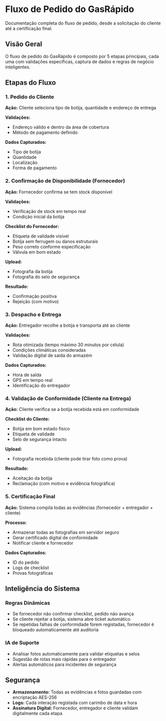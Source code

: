# Fluxo de Pedido do GasRápido

Documentação completa do fluxo de pedido, desde a solicitação do cliente até a certificação final.

## Visão Geral

O fluxo de pedido do GasRápido é composto por 5 etapas principais, cada uma com validações específicas, captura de dados e regras de negócio inteligentes.

## Etapas do Fluxo

### 1. Pedido do Cliente

**Ação:** Cliente seleciona tipo de botija, quantidade e endereço de entrega

**Validações:**
- Endereço válido e dentro da área de cobertura
- Método de pagamento definido

**Dados Capturados:**
- Tipo de botija
- Quantidade
- Localização
- Forma de pagamento

### 2. Confirmação de Disponibilidade (Fornecedor)

**Ação:** Fornecedor confirma se tem stock disponível

**Validações:**
- Verificação de stock em tempo real
- Condição inicial da botija

**Checklist do Fornecedor:**
- Etiqueta de validade visível
- Botija sem ferrugem ou danos estruturais
- Peso correto conforme especificação
- Válvula em bom estado

**Upload:**
- Fotografia da botija
- Fotografia do selo de segurança

**Resultado:**
- Confirmação positiva
- Rejeição (com motivo)

### 3. Despacho e Entrega

**Ação:** Entregador recolhe a botija e transporta até ao cliente

**Validações:**
- Rota otimizada (tempo máximo 30 minutos por célula)
- Condições climáticas consideradas
- Validação digital de saída do armazém

**Dados Capturados:**
- Hora de saída
- GPS em tempo real
- Identificação do entregador

### 4. Validação de Conformidade (Cliente na Entrega)

**Ação:** Cliente verifica se a botija recebida está em conformidade

**Checklist do Cliente:**
- Botija em bom estado físico
- Etiqueta de validade
- Selo de segurança intacto

**Upload:**
- Fotografia recebida (cliente pode tirar foto como prova)

**Resultado:**
- Aceitação da botija
- Reclamação (com motivo e evidência fotográfica)

### 5. Certificação Final

**Ação:** Sistema compila todas as evidências (fornecedor + entregador + cliente)

**Processo:**
- Armazenar todas as fotografias em servidor seguro
- Gerar certificado digital de conformidade
- Notificar cliente e fornecedor

**Dados Capturados:**
- ID do pedido
- Logs de checklist
- Provas fotográficas

## Inteligência do Sistema

### Regras Dinâmicas
- Se fornecedor não confirmar checklist, pedido não avança
- Se cliente rejeitar a botija, sistema abre ticket automático
- Se repetidas falhas de conformidade forem registadas, fornecedor é bloqueado automaticamente até auditoria

### IA de Suporte
- Analisar fotos automaticamente para validar etiquetas e selos
- Sugestão de rotas mais rápidas para o entregador
- Alertas automáticos para incidentes de segurança

## Segurança

- **Armazenamento:** Todas as evidências e fotos guardadas com encriptação AES-256
- **Logs:** Cada interação registada com carimbo de data e hora
- **Assinatura Digital:** Fornecedor, entregador e cliente validam digitalmente cada etapa